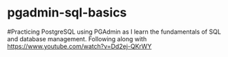 # pgadmin-sql-basics
#Practicing PostgreSQL using PGAdmin as I learn the fundamentals of SQL and database management. Following along with https://www.youtube.com/watch?v=Dd2ej-QKrWY
